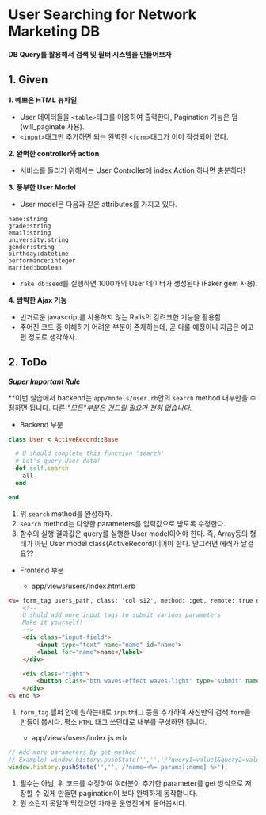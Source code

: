 # User Searching for Network Marketing DB
**DB Query를 활용해서 검색 및 필터 시스템을 만들어보자**

## 1. Given
**1. 예쁘은 HTML 뷰파일**

* User 데이터들을 `<table>`태그를 이용하여 출력한다, Pagination 기능은 덤 (will_paginate 사용).
* `<input>`태그만 추가하면 되는 완벽한 `<form>`태그가 이미 작성되어 있다.

**2. 완벽한 controller와 action**

* 서비스를 돌리기 위해서는 User Controller에 index Action 하나면 충분하다!

**3. 풍부한 User Model**

* User model은 다음과 같은 attributes를 가지고 있다.

```
name:string
grade:string
email:string
university:string
gender:string
birthday:datetime
performance:integer
married:boolean
```

* `rake db:seed`를 실행하면 1000개의 User 데이터가 생성된다 (Faker gem 사용).

**4. 쌈박한 Ajax 기능**

* 번거로운 javascript를 사용하지 않는 Rails의 강려크한 기능을 활용함.
* 주어진 코드 중 이해하기 어려운 부분이 존재하는데, 곧 다룰 예정이니 지금은 예고편 정도로 생각하자.

## 2. ToDo
***Super Important Rule***

**이번 실습에서 backend는 `app/models/user.rb`안의 `search` method 내부만을 수정하면 됩니다. 다른 *"모든"*부분은 건드릴 필요가 전혀 없습니다.**

* Backend 부분

```ruby
class User < ActiveRecord::Base

  # U should complete this function 'search'
  # Let's query User data!
  def self.search
    all 
  end 

end
```

1. 위 `search` method를 완성하자.
2. `search` method는 다양한 parameters를 입력값으로 받도록 수정한다.
3. 함수의 실행 결과값은 query를 실행한 User model이어야 한다. 즉, Array등의 형태가 아닌 User model class(ActiveRecord)이어야 한다. 안그러면 에러가 날걸요??

* Frontend 부분

	* app/views/users/index.html.erb

```html
<%= form_tag users_path, class: 'col s12', method: :get, remote: true do %>
	<!--
	U shold add more input tags to submit various parameters
	Make it yourself!
	-->
  	<div class="input-field">
   		<input type="text" name="name" id="name">
    	<label for="name">name</label>
	</div>

  	<div class="right">
    	<button class="btn waves-effect waves-light" type="submit" name="action">Search</button>
  	</div>
<% end %>
```

1. `form_tag` 핼퍼 안에 원하는대로 `input`태그 등을 추가하여 자신만의 검색 `form`을 만들어 봅시다. 평소 `HTML` 태그 쓰던대로 내부를 구성하면 됩니다.

	* app/views/users/index.js.erb

```javascript
// Add more parameters by get method
// Example) window.history.pushState('','','/?query1=value1&query2=value2&query3=value3')
window.history.pushState('','','/?name=<%= params[:name] %>');
```

1. 필수는 아님, 위 코드를 수정하여 여러분이 추가한 parameter를 get 방식으로 저장할 수 있게 만들면 pagination이 보다 완벽하게 동작합니다.
2. 뭔 소린지 못알아 먹겠으면 가까운 운영진에게 물어봅시다.